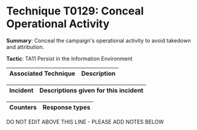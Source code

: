 # Technique T0129: Conceal Operational Activity

**Summary**: Conceal the campaign's operational activity to avoid takedown and attribution.

**Tactic**: TA11 Persist in the Information Environment           


| Associated Technique | Description |
| --------- | ------------------------- |



| Incident | Descriptions given for this incident |
| -------- | -------------------- |



| Counters | Response types |
| -------- | -------------- |


DO NOT EDIT ABOVE THIS LINE - PLEASE ADD NOTES BELOW